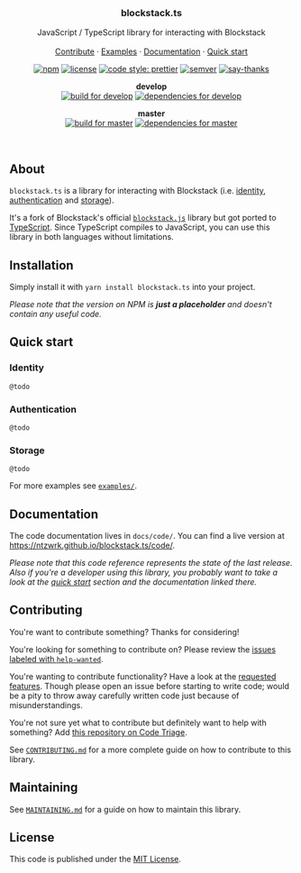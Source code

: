 <p align="center">
  <br>

  <h3 align="center">blockstack.ts</h3>

  <p align="center">
    JavaScript / TypeScript library for interacting with Blockstack
    <br>
    <br>
    <a href="https://github.com/ntzwrk/blockstack.ts/blob/master/CONTRIBUTING.md">Contribute</a>
		&middot;
		<a href="https://github.com/ntzwrk/blockstack.ts/blob/master/examples/">Examples</a>
    &middot;
    <a href="https://ntzwrk.github.io/blockstack.ts/code/">Documentation</a>
    &middot;
    <a href="#quick-start">Quick start</a>
  </p>
  <p align="center">
    <a href="https://www.npmjs.com/package/blockstack.ts"><img src="https://img.shields.io/npm/v/blockstack.ts.svg?style=flat-square" alt="npm"></a>
    <a href="https://github.com/ntzwrk/blockstack.ts/blob/master/LICENSE.md"><img src="https://img.shields.io/npm/l/blockstack.ts.svg?style=flat-square" alt="license"></a>
    <a href="https://github.com/prettier/prettier"><img src="https://img.shields.io/badge/code_style-prettier-ff69b4.svg?style=flat-square" alt="code style: prettier"></a>
    <a href="https://semver.org"><img src="https://img.shields.io/badge/sem-ver-lightgrey.svg?style=flat-square" alt="semver"></a>
    <a href="https://saythanks.io/to/vsund"><img src="https://img.shields.io/badge/say-thanks-1EAEDB.svg?style=flat-square" alt="say-thanks"></a>
  </p>
  <p align="center">
    <p align="center">
      <b>develop</b>
      <br>
   	  <a href="https://travis-ci.org/ntzwrk/blockstack.ts"><img src="https://img.shields.io/travis/ntzwrk/blockstack.ts/develop.svg?style=flat-square" alt="build for develop"></a>
      <a href="https://david-dm.org/ntzwrk/blockstack.ts/develop"><img src="https://img.shields.io/david/ntzwrk/blockstack.ts/develop.svg?style=flat-square" alt="dependencies for develop"></a>
    </p>
  </p>
  <p align="center">
    <p align="center">
      <b>master</b>
      <br>
   	  <a href="https://travis-ci.org/ntzwrk/blockstack.ts"><img src="https://img.shields.io/travis/ntzwrk/blockstack.ts/master.svg?style=flat-square" alt="build for master"></a>
    	<a href="https://david-dm.org/ntzwrk/blockstack.ts/master"><img src="https://img.shields.io/david/ntzwrk/blockstack.ts/master.svg?style=flat-square" alt="dependencies for master"></a>
    </p>
  </p>
</p>

<br>



## About
`blockstack.ts` is a library for interacting with Blockstack (i.e. [identity](#identity), [authentication](#authentication) and [storage](#storage)).

It's a fork of Blockstack's official [`blockstack.js`](https://github.com/blockstack/blockstack.js) library but got ported to [TypeScript](http://www.typescriptlang.org). Since TypeScript compiles to JavaScript, you can use this library in both languages without limitations.


## Installation
Simply install it with `yarn install blockstack.ts` into your project.

_Please note that the version on NPM is **just a placeholder** and doesn't contain any useful code._


## Quick start

### Identity
`@todo`

### Authentication
`@todo`

### Storage
`@todo`

For more examples see [`examples/`](https://github.com/ntzwrk/blockstack.ts/blob/master/examples/).


## Documentation
The code documentation lives in `docs/code/`. You can find a live version at https://ntzwrk.github.io/blockstack.ts/code/.

_Please note that this code reference represents the state of the last release. Also if you're a developer using this library, you probably want to take a look at the [quick start](#quick-start) section and the documentation linked there._


## Contributing
You're want to contribute something? Thanks for considering!

You're looking for something to contribute on? Please review the [issues labeled with `help-wanted`](https://github.com/ntzwrk/blockstack.ts/labels/help-wanted).

You're wanting to contribute functionality? Have a look at the [requested features](https://github.com/ntzwrk/blockstack.ts/projects/3). Though please open an issue before starting to write code; would be a pity to throw away carefully written code just because of misunderstandings.

You're not sure yet what to contribute but definitely want to help with something? Add [this repository on Code Triage](https://www.codetriage.com/ntzwrk/blockstack.ts).

See [`CONTRIBUTING.md`](https://github.com/ntzwrk/blockstack.ts/blob/master/CONTRIBUTING.md) for a more complete guide on how to contribute to this library.


## Maintaining
See [`MAINTAINING.md`](https://github.com/ntzwrk/blockstack.ts/blob/master/MAINTAINING.md) for a guide on how to maintain this library.


## License
This code is published under the [MIT License](https://github.com/ntzwrk/blockstack.ts/blob/master/LICENSE.md).
